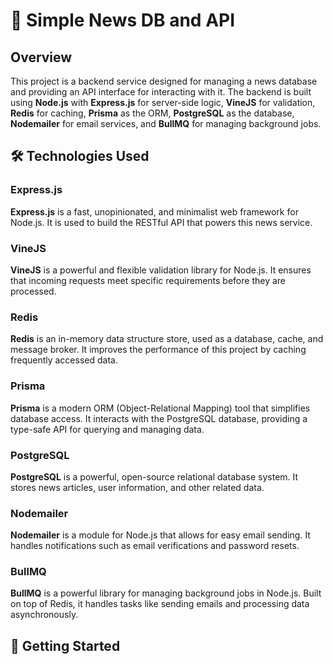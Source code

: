# 📰 Simple News DB and API

## Overview

This project is a backend service designed for managing a news database and providing an API interface for interacting with it.
The backend is built using **Node.js** with **Express.js** for server-side logic, **VineJS** for validation, **Redis** for caching,
**Prisma** as the ORM, **PostgreSQL** as the database, **Nodemailer** for email services, and **BullMQ** for managing background jobs.

## 🛠️ Technologies Used

### Express.js

**Express.js** is a fast, unopinionated, and minimalist web framework for Node.js. It is used to build the RESTful API that powers this
news service.

### VineJS

**VineJS** is a powerful and flexible validation library for Node.js. It ensures that incoming requests meet specific requirements before
they are processed.

### Redis

**Redis** is an in-memory data structure store, used as a database, cache, and message broker. It improves the performance of this project
by caching frequently accessed data.

### Prisma

**Prisma** is a modern ORM (Object-Relational Mapping) tool that simplifies database access. It interacts with the PostgreSQL database,
providing a type-safe API for querying and managing data.

### PostgreSQL

**PostgreSQL** is a powerful, open-source relational database system. It stores news articles, user information, and other related data.

### Nodemailer

**Nodemailer** is a module for Node.js that allows for easy email sending. It handles notifications such as email verifications
and password resets.

### BullMQ

**BullMQ** is a powerful library for managing background jobs in Node.js. Built on top of Redis, it handles tasks like sending emails
and processing data asynchronously.

## 🚀 Getting Started
